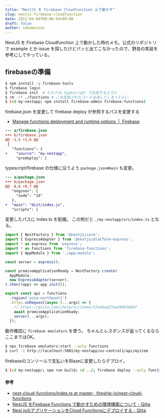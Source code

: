```yaml
---
title: "NestJS を Firebase Cloudfunction 上で動かす"
slug: nestjs-firebase-cloudfunction
date: 2021-04-04T00:06:54+09:00
draft: false
author: sakamossan
---
```


NestJS を Firebase Cloudfunction 上で動かした時のメモ。公式のリポジトリで example とか issue を探したけどパッと出てこなかったので、野良の実装を参考にしてやっている。

## firebaseの準備

```bash
$ npm install -g firebase-tools
$ firebase login
$ firebase init  # ビルドは typescript で生成するように
$ rm -rf ./functions # この生成されたコードは消してしまってよい
$ (cd my-nestapp; npm install firebase-admin firebase-functions)
```

firebase.json を変更して firebase deploy が参照するパスを変更する

- [Manage functions deployment and runtime options  |  Firebase](https://firebase.google.com/docs/functions/manage-functions)

```diff
--- a/firebase.json
+++ b/firebase.json
@@ -1,5 +1,6 @@
 {
   "functions": {
+    "source": "my-nestapp",
     "predeploy": [
```

typescript/firebase の仕様に沿うよう `package.json#main` も変更。

```diff
--- a/package.json
+++ b/package.json
@@ -8,6 +8,7 @@
   "engines": {
     "node": "14"
   },
+  "main": "dist/index.js",
   "scripts": {
```

変更したパスに index.ts を配備。
この例だと `./my-nestapp/src/index.ts` となる。

```ts
import { NestFactory } from '@nestjs/core';
import { ExpressAdapter } from '@nestjs/platform-express';
import * as express from 'express';
import * as functions from 'firebase-functions';
import { AppModule } from './app.module';

const server = express();

const promiseApplicationReady = NestFactory.create(
  AppModule,
  new ExpressAdapter(server),
).then((app) => app.init());

export const api = functions
  .region('asia-northeast1')
  .https.onRequest(async (...args) => {
    // https://qiita.com/chelproc/items/37ed6ed27ee599b586bf
    await promiseApplicationReady;
    server(...args);
  });
```

動作確認に `firebase emulators` を使う。
ちゃんとレスポンスが返ってくるならここまではOK。

```bash
$ npx firebase emulators:start --only functions
$ curl -I http://localhost:5001/my-nestapp/us-central1/api/myitem
```

firebaseのコンソールで支払いをBlazeに変更したらデプロイ。

```bash
$ (cd my-nestapp/; npm run build; cd ../; firebase deploy --only functions)
```

#### 参考

- [nest-cloud-functions/index.ts at master · fireship-io/nest-cloud-functions](https://github.com/fireship-io/nest-cloud-functions/blob/master/B-functions/functions/src/index.ts)
- [NestJS をFirebase Functions で動かすための環境構築について - Qiita](https://qiita.com/0622okakyo/items/d69209b8b01c474c36be)
- [Nest.jsのアプリケーションをCloud Functionsにデプロイする - Qiita](https://qiita.com/chelproc/items/37ed6ed27ee599b586bf)
